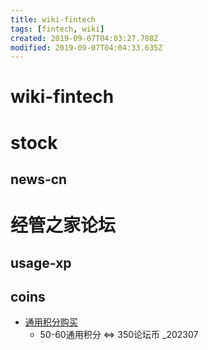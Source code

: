 ```yaml
---
title: wiki-fintech
tags: [fintech, wiki]
created: 2019-09-07T04:03:27.708Z
modified: 2019-09-07T04:04:33.635Z
---
```


# wiki-fintech

# stock

## news-cn

# 经管之家论坛

## usage-xp

## coins

- [通用积分购买](https://bbs.pinggu.org/ext8_airdrop.php?ac=transaction&op=trans_all&type=2&order=ext3)
  - 50-60通用积分 <=> 350论坛币 _202307
